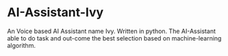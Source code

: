 # AI-Assistant-Ivy
An Voice based AI Assistant name Ivy. 
Written in python. The AI-Assistant able to do task and out-come the best selection based on machine-learning algorithm.
